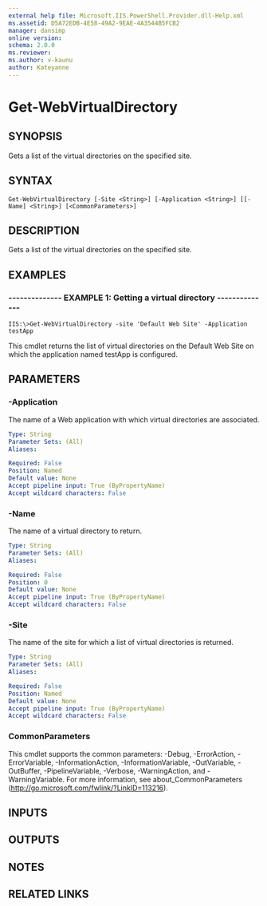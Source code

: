 ```yaml
---
external help file: Microsoft.IIS.PowerShell.Provider.dll-Help.xml
ms.assetid: D5A72EDB-4E58-49A2-9EAE-4A3544B5FCB2
manager: dansimp
online version: 
schema: 2.0.0
ms.reviewer:
ms.author: v-kaunu
author: Kateyanne
---
```


# Get-WebVirtualDirectory

## SYNOPSIS
Gets a list of the virtual directories on the specified site.

## SYNTAX

```
Get-WebVirtualDirectory [-Site <String>] [-Application <String>] [[-Name] <String>] [<CommonParameters>]
```

## DESCRIPTION
Gets a list of the virtual directories on the specified site.

## EXAMPLES

### -------------- EXAMPLE 1: Getting a virtual directory --------------
```
IIS:\>Get-WebVirtualDirectory -site 'Default Web Site' -Application testApp
```

This cmdlet returns the list of virtual directories on the Default Web Site on which the application named testApp is configured.

## PARAMETERS

### -Application
The name of a Web application with which virtual directories are associated.

```yaml
Type: String
Parameter Sets: (All)
Aliases: 

Required: False
Position: Named
Default value: None
Accept pipeline input: True (ByPropertyName)
Accept wildcard characters: False
```

### -Name
The name of a virtual directory to return.

```yaml
Type: String
Parameter Sets: (All)
Aliases: 

Required: False
Position: 0
Default value: None
Accept pipeline input: True (ByPropertyName)
Accept wildcard characters: False
```

### -Site
The name of the site for which a list of virtual directories is returned.

```yaml
Type: String
Parameter Sets: (All)
Aliases: 

Required: False
Position: Named
Default value: None
Accept pipeline input: True (ByPropertyName)
Accept wildcard characters: False
```

### CommonParameters
This cmdlet supports the common parameters: -Debug, -ErrorAction, -ErrorVariable, -InformationAction, -InformationVariable, -OutVariable, -OutBuffer, -PipelineVariable, -Verbose, -WarningAction, and -WarningVariable. For more information, see about_CommonParameters (http://go.microsoft.com/fwlink/?LinkID=113216).

## INPUTS

## OUTPUTS

## NOTES

## RELATED LINKS

